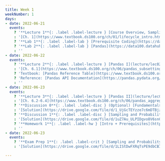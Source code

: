 ```yaml
---
title: Week 1
weekNumber: 1
days:
- date: 2022-06-21
  events:
    ? '**Lecture 1**{: .label .label-lecture } [Course Overview, Sampling and Probability](lecture/lec01)'
    : '[Ch. 1](https://www.textbook.ds100.org/ch/01/lifecycle_intro.html), [2](https://www.textbook.ds100.org/ch/02/data_scope_intro.html), [3.1](https://www.textbook.ds100.org/ch/03/theory_urn.html)'
    ? '**Lab 1**{: .label .label-lab } [Prerequisite Coding](https://data100.datahub.berkeley.edu/hub/user-redirect/git-pull?repo=https%3A%2F%2Fgithub.com%2FDS-100%2Fsu22&urlpath=lab%2Ftree%2Fsu22%2Flab%2Flab01%2Flab01.ipynb&branch=main) (due Jun 27)'
    ? '**Lab 2**{: .label .label-lab } [Pandas](https://data100.datahub.berkeley.edu/hub/user-redirect/git-pull?repo=https%3A%2F%2Fgithub.com%2FDS-100%2Fsu22&urlpath=lab%2Ftree%2Fsu22%2Flab%2Flab02%2Flab02.ipynb&branch=main) (due Jun 27)'
    : ''
- date: 2022-06-22
  events:
    ? '**Lecture 2**{: .label .label-lecture } [Pandas I](lecture/lec02)'
    : '[Ch. 6.1](https://www.textbook.ds100.org/ch/06/pandas_subsetting.html), [6.5](https://www.textbook.ds100.org/ch/06/pandas_other_reps.html)'
    ? 'Textbook: [Pandas Reference Table](https://www.textbook.ds100.org/ch/a04/ref_pandas.html)'
    ? 'Reference: [Pandas API Documentation](https://pandas.pydata.org/pandas-docs/stable/reference/index.html)'
    : ''
- date: 2022-06-23
  events:
    ? '**Lecture 3**{: .label .label-lecture } [Pandas II](lecture/lec03)'
    : '[Ch. 6.2-6.4](https://www.textbook.ds100.org/ch/06/pandas_aggregating.html)'
    ? '**Discussion 0**{: .label .label-disc } (Optional) [Fundamentals](https://drive.google.com/file/d/166VQiPYb2Quv0CelQxTy_jIIh_jBDjHz/view?usp=sharing)'
    : '[Solution](https://drive.google.com/file/d/1_UjGcTEYzze7c6mDTBjzZed-z8vgWHA_/view?usp=sharing), [Recording](https://www.youtube.com/watch?v=PUqAVMEJGco&list=PLQCcNQgUcDfrwQzbE-vvGNkgKYr4aRRNu)'
    ? '**Discussion 1**{: .label .label-disc } [Sampling and Probability, Pandas](https://drive.google.com/file/d/1ksBfjsuXnID7wUoQB97EX4OvtAWO5Tra/view?usp=sharing), [code](https://data100.datahub.berkeley.edu/hub/user-redirect/git-pull?repo=https%3A%2F%2Fgithub.com%2FDS-100%2Fsu22&branch=main&urlpath=lab%2Ftree%2Fsu22%2Fdisc%2Fdisc01)'
    : '[Solution](https://drive.google.com/file/d/1uZ7Au_ULPIDgvo8V6snQTeoRCHLFKuK_/view?usp=sharing), [Recording](https://edstem.org/us/courses/23165/discussion/1592785)'
    ? '**Homework 1**{: .label .label-hw } [Intro + Prerequisites](https://drive.google.com/file/d/1O7tdxSMbuJP3M8dDq9MDb56ew26lo8PO/view?usp=sharing) (due Jun 27)'
    : ''
- date: 2022-06-23
  events:
    ? '**Exam Prep 1**{: .label .label-crit } [Sampling and Probability, Pandas](https://drive.google.com/file/d/1TjczZzufZIXoKGCneIx27Sto0z9ZzT4u/view?usp=sharing)'
    : '[Solution](https://drive.google.com/file/d/1LIStDwFXRqTsPE9dbCBIwNKLHYwO_fWb/view), [Recording](https://edstem.org/us/courses/23165/discussion/1592785)'

---
```

<!-- [Intro + Prerequisites](https://ds100.org/fa21/resources/assets/hw/hw1.pdf) -->
<!-- [Prerequisite Coding](https://data100.datahub.berkeley.edu/hub/user-redirect/git-pull?repo=https%3A%2F%2Fgithub.com%2FDS-100%2Ffa21&urlpath=lab%2Ftree%2Ffa21%2Flab%2Flab01%2F&branch=main) -->
